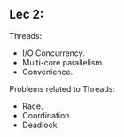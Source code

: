 ## Lec 2:

Threads:

 - I/O Concurrency.
 - Multi-core parallelism.
 - Convenience.

Problems related to Threads:

- Race.
- Coordination.
- Deadlock.   

<!--stackedit_data:
eyJoaXN0b3J5IjpbMTY0MzM5ODMzOSw1NjE5MjMzNjcsNjc3Mz
IxMzg2LC0yMDg4NzQ2NjEyXX0=
-->